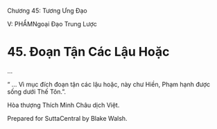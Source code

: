  

Chương 45: Tương Ưng Ðạo

V: PHẨMNgoại Ðạo Trung Lược

# 45\. Ðoạn Tận Các Lậu Hoặc

…

“ … Vì mục đích đoạn tận các lậu hoặc, này chư Hiền, Phạm hạnh được sống dưới Thế Tôn.”.

Hòa thượng Thích Minh Châu dịch Việt.

Prepared for SuttaCentral by Blake Walsh.